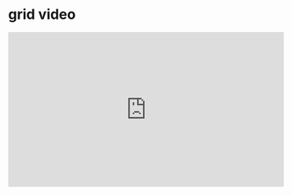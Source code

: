 # grid video

<iframe width="560" height="315" src="https://www.youtube.com/embed/f6hKYMYIdYs?list=UUKMNPuhs-8tHYfGd92krC8w" frameborder="0" allow="accelerometer; autoplay; encrypted-media; gyroscope; picture-in-picture" allowfullscreen></iframe>

